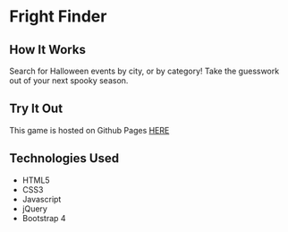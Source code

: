# Fright Finder

## How It Works
Search for Halloween events by city, or by category! Take the guesswork out of your next spooky season.

## Try It Out
This game is hosted on Github Pages [HERE](https://toxicnerd13.github.io/Fright-Finder-Resurrected/)

## Technologies Used
* HTML5
* CSS3
* Javascript
* jQuery
* Bootstrap 4